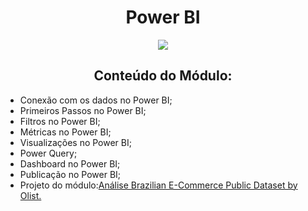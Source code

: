 <h1 align="center">Power BI</h1>
<p align="center">
  <img src="https://img.shields.io/static/v1?label=Status&message=FINALIZADO&color=blue&style=for-the-badge"/>
</p>
<h2 align="center">Conteúdo do Módulo:</h2>
<ul>
  <li>Conexão com os dados no Power BI;</li>
  <li>Primeiros Passos no Power BI;</li>
  <li>Filtros no Power BI;</li>
  <li>Métricas no Power BI;</li>
  <li>Visualizações no Power BI;</li>
  <li>Power Query;</li>
  <li>Dashboard no Power BI;</li>
  <li>Publicação no Power BI;</li>
  <li>Projeto do módulo:<a href="https://app.powerbi.com/view?r=eyJrIjoiMGM1N2NhYjEtZGViOC00OTM1LWE5NDktMjhhY2FlZTRkYmNjIiwidCI6IjUyODUzMmE4LTRkMGQtNGQ3My1iOGY0LTU3MzQxODc4NTZhNCJ9&pageName=ReportSection" target="_blank">Análise Brazilian E-Commerce Public Dataset by Olist.</a>
</li>
</ul>
